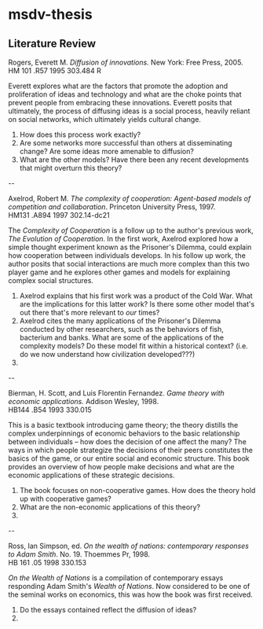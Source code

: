 # msdv-thesis

## Literature Review

Rogers, Everett M. *Diffusion of innovations.* New York: Free Press, 2005.  
HM 101 .R57 1995
303.484 R

Everett explores what are the factors that promote the adoption and proliferation of ideas and technology and what are the choke points that prevent people from embracing these innovations. Everett posits that ultimately, the process of diffusing ideas is a social process, heavily reliant on social networks, which ultimately yields cultural change.
1. How does this process work exactly?
2. Are some networks more successful than others at disseminating change? Are some ideas more amenable to diffusion?
3. What are the other models? Have there been any recent developments that might overturn this theory?

--

Axelrod, Robert M. *The complexity of cooperation: Agent-based models of competition and collaboration*. Princeton University Press, 1997.  
HM131 .A894 1997
302.14-dc21

The *Complexity of Cooperation* is a follow up to the author's previous work, *The Evolution of Cooperation*. In the first work, Axelrod explored how a simple thought experiment known as the Prisoner's Dilemma, could explain how cooperation between individuals develops. In his follow up work, the author posits that social interactions are much more complex than this two player game and he explores other games and models for explaining complex social structures. 
1. Axelrod explains that his first work was a product of the Cold War. What are the implications for this latter work? Is there some other model that's out there that's more relevant to *our* times?
2. Axelrod cites the many applications of the Prisoner's Dilemma  conducted by other researchers, such as the behaviors of fish, bacterium and banks. What are some of the applications of the complexity models? Do these model fit within a historical context? (i.e. do we now understand how civilization developed???)
3.  

--

Bierman, H. Scott, and Luis Florentin Fernandez. *Game theory with economic applications.* Addison Wesley, 1998.  
HB144 .B54 1993 
330.015

This is a basic textbook introducing game theory; the theory distills the complex underpinnings of economic behaviors to the basic relationship between individuals – how does the decision of one affect the many? The ways in which people strategize the decisions of their peers constitutes the basics of the game, or our entire social and economic structure. This book provides an overview of how people make decisions and what are the economic applications of these strategic decisions.
1. The book focuses on non-cooperative games. How does the theory hold up with cooperative games?
2. What are the non-economic applications of this theory?
3.   

--

Ross, Ian Simpson, ed. *On the wealth of nations: contemporary responses to Adam Smith*. No. 19. Thoemmes Pr, 1998.   
HB 161 .05 1998
330.153 

*On the Wealth of Nations* is a compilation of contemporary essays responding Adam Smith's *Wealth of Nations*. Now considered to be one of the seminal works on economics, this was how the book was first received. 
1. Do the essays contained reflect the diffusion of ideas?
2.  

